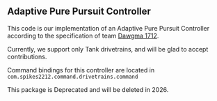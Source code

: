 ## Adaptive Pure Pursuit Controller

This code is our implementation of an Adaptive Pure Pursuit Controller according to the specification of team [Dawgma 1712](https://www.chiefdelphi.com/t/paper-implementation-of-the-adaptive-pure-pursuit-controller/166552).

Currently, we support only Tank drivetrains, and will be glad to accept contributions. 

Command bindings for this controller are located in `com.spikes2212.command.drivetrains.command`

This package is Deprecated and will be deleted in 2026.